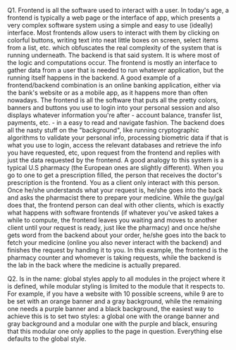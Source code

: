 Q1. Frontend is all the software used to interact with a user. In today's age, a frontend is typically a web page or the interface of app, which presents a very complex software system using a simple and easy to use (ideally) interface. Most frontends allow users to interact with them by clicking on colorful buttons, writing text into neat little boxes on screen, select items from a list, etc. which obfuscates the real complexity of the system that is running underneath.
The backend is that said system. It is where most of the logic and computations occur. The frontend is mostly an interface to gather data from a user that is needed to run whatever application, but the running itself happens in the backend.
A good example of a frontend/backend combination is an online banking application, either via the bank's website or as a mobile app, as it happens more than often nowadays. The frontend is all the software that puts all the pretty colors, banners and buttons you use to login into your personal session and also displays whatever information you're after - account balance, transfer list, payments, etc. - in a easy to read and navigate fashion. The backend does all the nasty stuff on the "background", like running cryptographic algorithms to validate your personal info, processing biometric data if that is what you use to login, access the relevant databases and retrieve the info you have requested, etc, upon request from the frontend and replies with just the data requested by the frontend.
A good analogy to this system is a typical U.S pharmacy (the European ones are slightly different). When you go to one to get a prescription filled, the person that receives the doctor's prescription is the frontend. You as a client only interact with this person. Once he/she understands what your request is, he/she goes into the back and asks the pharmacist there to prepare your medicine. While the guy/gal does that, the frontend person can deal with other clients, which is exactly what happens with software frontends (if whatever you've asked takes a while to compute, the frontend leaves you waiting and moves to another client until your request is ready, just like the pharmacy) and once he/she gets word from the backend about your order, he/she goes into the back to fetch your medicine (online you also never interact with the backend) and finishes the request by handing it to you. In this example, the frontend is the pharmacy counter and whomever is taking requests, while the backend is the lab in the back where the medicine is actually prepared.

Q2. Is in the name: global styles apply to all modules in the project where it is defined, while modular styling is limited to the module that it respects to. For example, if you have a website with 10 possible screens, while 9 are to be set with an orange banner and a gray background, while the remaining one needs a purple banner and a black background, the easiest way to achieve this is to set two styles: a global one with the orange banner and gray background and a modular one with the purple and black, ensuring that this modular one only applies to the page in question. Everything else defaults to the global style.